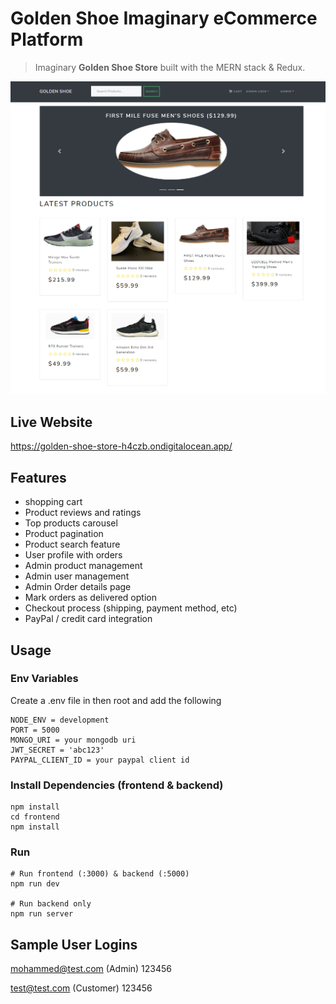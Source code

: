 # Golden Shoe Imaginary eCommerce Platform

> Imaginary **Golden Shoe Store** built with the MERN stack & Redux.

![screenshot](uploads/ss.png)

## Live Website

https://golden-shoe-store-h4czb.ondigitalocean.app/

## Features

- shopping cart
- Product reviews and ratings
- Top products carousel
- Product pagination
- Product search feature
- User profile with orders
- Admin product management
- Admin user management
- Admin Order details page
- Mark orders as delivered option
- Checkout process (shipping, payment method, etc)
- PayPal / credit card integration

## Usage

### Env Variables

Create a .env file in then root and add the following

```
NODE_ENV = development
PORT = 5000
MONGO_URI = your mongodb uri
JWT_SECRET = 'abc123'
PAYPAL_CLIENT_ID = your paypal client id
```

### Install Dependencies (frontend & backend)

```
npm install
cd frontend
npm install
```

### Run

```
# Run frontend (:3000) & backend (:5000)
npm run dev

# Run backend only
npm run server
```

## Sample User Logins

mohammed@test.com (Admin)
123456

test@test.com (Customer)
123456

